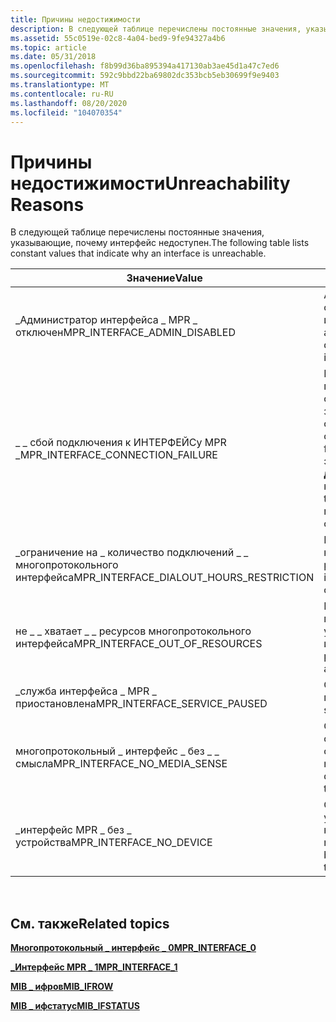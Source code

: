 ```yaml
---
title: Причины недостижимости
description: В следующей таблице перечислены постоянные значения, указывающие, почему интерфейс недоступен.
ms.assetid: 55c0519e-02c8-4a04-bed9-9fe94327a4b6
ms.topic: article
ms.date: 05/31/2018
ms.openlocfilehash: f8b99d36ba895394a417130ab3ae45d1a47c7ed6
ms.sourcegitcommit: 592c9bbd22ba69802dc353bcb5eb30699f9e9403
ms.translationtype: MT
ms.contentlocale: ru-RU
ms.lasthandoff: 08/20/2020
ms.locfileid: "104070354"
---
```

# <a name="unreachability-reasons"></a><span data-ttu-id="90573-103">Причины недостижимости</span><span class="sxs-lookup"><span data-stu-id="90573-103">Unreachability Reasons</span></span>

<span data-ttu-id="90573-104">В следующей таблице перечислены постоянные значения, указывающие, почему интерфейс недоступен.</span><span class="sxs-lookup"><span data-stu-id="90573-104">The following table lists constant values that indicate why an interface is unreachable.</span></span>



| <span data-ttu-id="90573-105">Значение</span><span class="sxs-lookup"><span data-stu-id="90573-105">Value</span></span>                                       | <span data-ttu-id="90573-106">Значение</span><span class="sxs-lookup"><span data-stu-id="90573-106">Meaning</span></span>                                                                                        |
|---------------------------------------------|------------------------------------------------------------------------------------------------|
| <span data-ttu-id="90573-107">\_Администратор интерфейса \_ MPR \_ отключен</span><span class="sxs-lookup"><span data-stu-id="90573-107">MPR\_INTERFACE\_ADMIN\_DISABLED</span></span>             | <span data-ttu-id="90573-108">Администратор отключил интерфейс.</span><span class="sxs-lookup"><span data-stu-id="90573-108">The administrator has disabled the interface.</span></span>                                                  |
| <span data-ttu-id="90573-109">\_ \_ сбой подключения к ИНТЕРФЕЙСу MPR \_</span><span class="sxs-lookup"><span data-stu-id="90573-109">MPR\_INTERFACE\_CONNECTION\_FAILURE</span></span>         | <span data-ttu-id="90573-110">Предыдущая попытка соединения завершилась сбоем.</span><span class="sxs-lookup"><span data-stu-id="90573-110">The previous connection attempt failed.</span></span> <span data-ttu-id="90573-111">Взгляните на элемент **двластеррор** для кода ошибки.</span><span class="sxs-lookup"><span data-stu-id="90573-111">Look at the **dwLastError** member for the error code.</span></span> |
| <span data-ttu-id="90573-112">\_ограничение на \_ количество подключений \_ \_ многопротокольного интерфейса</span><span class="sxs-lookup"><span data-stu-id="90573-112">MPR\_INTERFACE\_DIALOUT\_HOURS\_RESTRICTION</span></span> | <span data-ttu-id="90573-113">Исходящие звонки в настоящее время не разрешены.</span><span class="sxs-lookup"><span data-stu-id="90573-113">Dial-out is not allowed at the current time.</span></span>                                                   |
| <span data-ttu-id="90573-114">не \_ \_ хватает \_ \_ ресурсов многопротокольного интерфейса</span><span class="sxs-lookup"><span data-stu-id="90573-114">MPR\_INTERFACE\_OUT\_OF\_RESOURCES</span></span>          | <span data-ttu-id="90573-115">Нет доступных портов или устройств для использования.</span><span class="sxs-lookup"><span data-stu-id="90573-115">No ports or devices are available for use.</span></span>                                                     |
| <span data-ttu-id="90573-116">\_служба интерфейса \_ MPR \_ приостановлена</span><span class="sxs-lookup"><span data-stu-id="90573-116">MPR\_INTERFACE\_SERVICE\_PAUSED</span></span>             | <span data-ttu-id="90573-117">Служба приостановлена.</span><span class="sxs-lookup"><span data-stu-id="90573-117">The service is paused.</span></span>                                                                         |
| <span data-ttu-id="90573-118">многопротокольный \_ интерфейс \_ без \_ \_ смысла</span><span class="sxs-lookup"><span data-stu-id="90573-118">MPR\_INTERFACE\_NO\_MEDIA\_SENSE</span></span>            | <span data-ttu-id="90573-119">Сетевой кабель отключен от сетевой карты.</span><span class="sxs-lookup"><span data-stu-id="90573-119">The network cable is disconnected from the network card.</span></span>                                       |
| <span data-ttu-id="90573-120">\_интерфейс MPR \_ без \_ устройства</span><span class="sxs-lookup"><span data-stu-id="90573-120">MPR\_INTERFACE\_NO\_DEVICE</span></span>                  | <span data-ttu-id="90573-121">Сетевая карта удалена с компьютера.</span><span class="sxs-lookup"><span data-stu-id="90573-121">The network card has been removed from the machine.</span></span>                                            |



 

## <a name="related-topics"></a><span data-ttu-id="90573-122">См. также</span><span class="sxs-lookup"><span data-stu-id="90573-122">Related topics</span></span>

<dl> <dt>

[<span data-ttu-id="90573-123">**Многопротокольный \_ интерфейс \_ 0**</span><span class="sxs-lookup"><span data-stu-id="90573-123">**MPR\_INTERFACE\_0**</span></span>](/windows/desktop/api/Mprapi/ns-mprapi-mpr_interface_0)
</dt> <dt>

[<span data-ttu-id="90573-124">**\_Интерфейс MPR \_ 1**</span><span class="sxs-lookup"><span data-stu-id="90573-124">**MPR\_INTERFACE\_1**</span></span>](/windows/desktop/api/Mprapi/ns-mprapi-mpr_interface_1)
</dt> <dt>

[<span data-ttu-id="90573-125">**MIB \_ ифров**</span><span class="sxs-lookup"><span data-stu-id="90573-125">**MIB\_IFROW**</span></span>](/windows/desktop/api/ifmib/ns-ifmib-mib_ifrow)
</dt> <dt>

[<span data-ttu-id="90573-126">**MIB \_ ифстатус**</span><span class="sxs-lookup"><span data-stu-id="90573-126">**MIB\_IFSTATUS**</span></span>](/windows/desktop/api/iprtrmib/ns-iprtrmib-mib_ifstatus)
</dt> </dl>

 

 